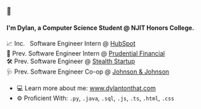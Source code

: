 ### 👋

#### I'm Dylan, a Computer Science Student @ NJIT Honors College.

📈 Inc.&nbsp;&nbsp; Software Engineer Intern @ [HubSpot](https://www.hubspot.com/)<br>
🏢 Prev. Software Engineer Intern @ [Prudential Financial](https://www.prudential.com/)<br>
🛠️ Prev. Software Engineer @ [Stealth Startup](https://en.wikipedia.org/wiki/Stealth_startup)<br>
🩺 Prev. Software Engineer Co-op @ [Johnson & Johnson](https://www.jnj.com/medtech)<br>

- 💻 Learn more about me: <a href="https://www.dylantonthat.com">www.dylantonthat.com</a>
- ⚙️ Proficient With: `.py`, `.java`, `.sql`, `.js`, `.ts`, `.html`, `.css` 
